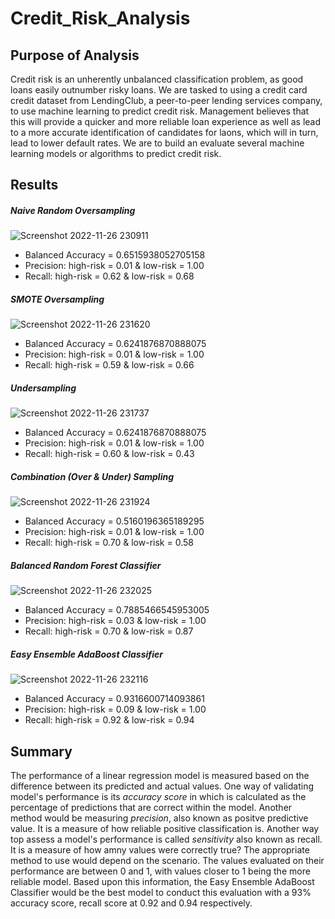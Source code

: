 # Credit_Risk_Analysis

## Purpose of Analysis
Credit risk is an unherently unbalanced classification problem, as good loans easily outnumber risky loans. We are tasked to using a credit card credit dataset from LendingClub, a peer-to-peer lending services company, to use machine learning to predict credit risk. Management believes that this will provide a quicker and more reliable loan experience as well as lead to a more accurate identification of candidates for laons, which will in turn, lead to lower default rates. We are to build an evaluate several machine learning models or algorithms to predict credit risk.

## Results

##### Naive Random Oversampling 
![Screenshot 2022-11-26 230911](https://user-images.githubusercontent.com/107603065/204123617-8f8f619f-0fa7-4f4e-8ad9-14cffce4ab76.png)

- Balanced Accuracy = 0.6515938052705158
- Precision: high-risk = 0.01 & low-risk = 1.00
- Recall: high-risk = 0.62 & low-risk = 0.68

##### SMOTE Oversampling
![Screenshot 2022-11-26 231620](https://user-images.githubusercontent.com/107603065/204123806-fbf1ca1f-2faa-45d0-a768-8f03c592111c.png)

- Balanced Accuracy = 0.6241876870888075
- Precision: high-risk = 0.01 & low-risk = 1.00 
- Recall: high-risk = 0.59 & low-risk = 0.66 

##### Undersampling
![Screenshot 2022-11-26 231737](https://user-images.githubusercontent.com/107603065/204123841-e37ea2b6-38b4-4141-ba32-5cbedbb0dbec.png)

- Balanced Accuracy = 0.6241876870888075
- Precision: high-risk = 0.01 & low-risk = 1.00
- Recall: high-risk = 0.60 & low-risk = 0.43

##### Combination (Over & Under) Sampling
![Screenshot 2022-11-26 231924](https://user-images.githubusercontent.com/107603065/204123898-609a8180-8903-4f7c-9001-4de6d5fbc52f.png)

- Balanced Accuracy = 0.5160196365189295
- Precision: high-risk = 0.01 & low-risk = 1.00
- Recall: high-risk = 0.70 & low-risk = 0.58


##### Balanced Random Forest Classifier
![Screenshot 2022-11-26 232025](https://user-images.githubusercontent.com/107603065/204123918-9995489a-c06a-4673-8804-13bf968c86f7.png)

- Balanced Accuracy = 0.7885466545953005
- Precision: high-risk = 0.03 & low-risk = 1.00
- Recall: high-risk = 0.70 & low-risk = 0.87

##### Easy Ensemble AdaBoost Classifier
![Screenshot 2022-11-26 232116](https://user-images.githubusercontent.com/107603065/204123936-1a117878-8b37-41fd-be93-e3cd89b35ad8.png)

- Balanced Accuracy = 0.9316600714093861
- Precision: high-risk = 0.09 & low-risk = 1.00
- Recall: high-risk = 0.92 & low-risk = 0.94

## Summary

The performance of a linear regression model is measured based on the difference between its predicted and actual values. One way of validating model's performance is its *accuracy score* in which is calculated as the percentage of predictions that are correct within the model. Another method would be measuring *precision*, also known as positve predictive value. It is a measure of how reliable positive classification is. Another way top assess a model's performance is called *sensitivity* also known as recall. It is a measure of how amny values were correctly true? The appropriate method to use would depend on the scenario. The values evaluated on their performance are between 0 and 1, with values closer to 1 being the more reliable model. Based upon this information, the Easy Ensemble AdaBoost Classifier would be the best model to conduct this evaluation with a 93% accuracy score, recall score at 0.92 and 0.94 respectively. 

